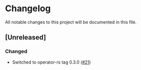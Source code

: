# Changelog

All notable changes to this project will be documented in this file.

## [Unreleased]

### Changed
- Switched to operator-rs tag 0.3.0 ([#21])

[#21]: https://github.com/stackabletech/hdfs-operator/pull/21
